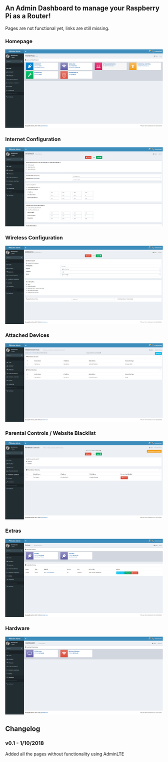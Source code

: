 ## An Admin Dashboard to manage your Raspberry Pi as a Router!
Pages are not functional yet, links are still missing.

### Homepage
![Image](docs/PiAdmin.png)

### Internet Configuration
![Image](docs/PiInternet.PNG)

### Wireless Configuration
![Image](docs/PiWireless.PNG)

### Attached Devices
![Image](docs/PiDevices.PNG)

### Parental Controls / Website Blacklist
![Image](docs/PiParental.PNG)

### Extras
![Image](docs/PiExtras.PNG)

### Hardware
![Image](docs/PiHardware.PNG)

## Changelog

### v0.1 - 1/10/2018
Added all the pages without functionality using AdminLTE